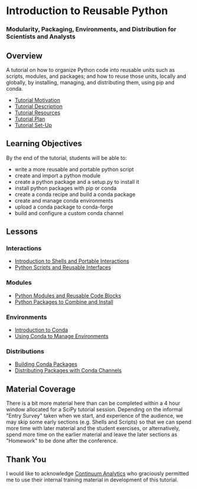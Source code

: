 # Introduction to Reusable Python

### Modularity, Packaging, Environments, and Distribution for Scientists and Analysts

## Overview 

A tutorial on how to organize Python code into reusable units such as scripts, modules, and packages; and how to reuse those units, locally and globally, by installing, managing, and distributing them, using pip and conda.

* [Tutorial Motivation](./tutorial_motivation.md)
* [Tutorial Description](./tutorial_description.md)
* [Tutorial Resources](./tutorial_resources.md)
* [Tutorial Plan](./tutorial_plan.md)
* [Tutorial Set-Up](./tutorial_setup.md)

## Learning Objectives

By the end of the tutorial, students will be able to:

* write a more reusable and portable python script
* create and import a python module
* create a python package and a setup.py to install it
* install python packages with pip or conda
* create a conda recipe and build a conda package
* create and manage conda environments
* upload a conda package to conda-forge
* build and configure a custom conda channel

## Lessons

### Interactions

* [Introduction to Shells and Portable Interactions](./content/shells.md)
* [Python Scripts and Reusable Interfaces](./content/python_scripts.md)

### Modules

* [Python Modules and Reusable Code Blocks](./content/python_modules.md)
* [Python Packages to Combine and Install](./content/python_packages.md)

### Environments

* [Introduction to Conda](./content/conda_intro.md)
* [Using Conda to Manage Environments](./content/conda_envs.md)

### Distributions

* [Building Conda Packages](./content/conda_packages.md)
* [Distributing Packages with Conda Channels](./content/conda_channels.md)

## Material Coverage

There is a bit more material here than can be completed within a 4 hour window allocated for a SciPy tutorial session. Depending on the informal "Entry Survey" taken when we start, and experience of the audience, we may skip some early sections (e.g. Shells and Scripts) so that we can spend more time with later material and the student exercises, or alternatively, spend more time on the earlier material and leave the later sections as "Homework" to be done after the conference.

## Thank You

I would like to acknowledge [Continuum Analytics](https://www.continuum.io/training) who graciously permitted me to use their internal training material in development of this tutorial.
